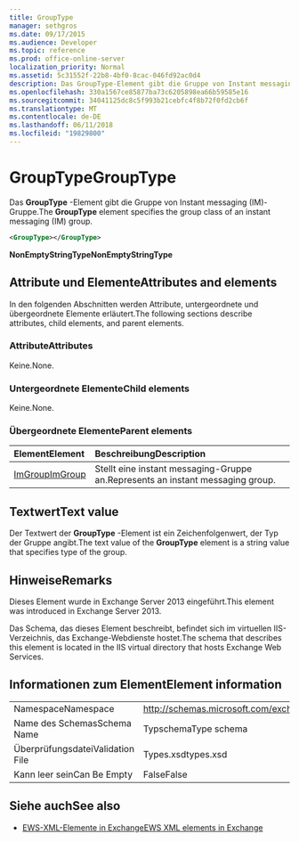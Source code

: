 ```yaml
---
title: GroupType
manager: sethgros
ms.date: 09/17/2015
ms.audience: Developer
ms.topic: reference
ms.prod: office-online-server
localization_priority: Normal
ms.assetid: 5c31552f-22b8-4bf0-8cac-046fd92ac0d4
description: Das GroupType-Element gibt die Gruppe von Instant messaging (IM)-Gruppe.
ms.openlocfilehash: 330a1567ce85877ba73c6205898ea66b59585e16
ms.sourcegitcommit: 34041125dc8c5f993b21cebfc4f8b72f0fd2cb6f
ms.translationtype: MT
ms.contentlocale: de-DE
ms.lasthandoff: 06/11/2018
ms.locfileid: "19829800"
---
```

# <a name="grouptype"></a><span data-ttu-id="027d0-103">GroupType</span><span class="sxs-lookup"><span data-stu-id="027d0-103">GroupType</span></span>

<span data-ttu-id="027d0-104">Das **GroupType** -Element gibt die Gruppe von Instant messaging (IM)-Gruppe.</span><span class="sxs-lookup"><span data-stu-id="027d0-104">The **GroupType** element specifies the group class of an instant messaging (IM) group.</span></span> 
  
```XML
<GroupType></GroupType>
```

 <span data-ttu-id="027d0-105">**NonEmptyStringType**</span><span class="sxs-lookup"><span data-stu-id="027d0-105">**NonEmptyStringType**</span></span>
## <a name="attributes-and-elements"></a><span data-ttu-id="027d0-106">Attribute und Elemente</span><span class="sxs-lookup"><span data-stu-id="027d0-106">Attributes and elements</span></span>

<span data-ttu-id="027d0-107">In den folgenden Abschnitten werden Attribute, untergeordnete und übergeordnete Elemente erläutert.</span><span class="sxs-lookup"><span data-stu-id="027d0-107">The following sections describe attributes, child elements, and parent elements.</span></span>
  
### <a name="attributes"></a><span data-ttu-id="027d0-108">Attribute</span><span class="sxs-lookup"><span data-stu-id="027d0-108">Attributes</span></span>

<span data-ttu-id="027d0-109">Keine.</span><span class="sxs-lookup"><span data-stu-id="027d0-109">None.</span></span>
  
### <a name="child-elements"></a><span data-ttu-id="027d0-110">Untergeordnete Elemente</span><span class="sxs-lookup"><span data-stu-id="027d0-110">Child elements</span></span>

<span data-ttu-id="027d0-111">Keine.</span><span class="sxs-lookup"><span data-stu-id="027d0-111">None.</span></span>
  
### <a name="parent-elements"></a><span data-ttu-id="027d0-112">Übergeordnete Elemente</span><span class="sxs-lookup"><span data-stu-id="027d0-112">Parent elements</span></span>

|<span data-ttu-id="027d0-113">**Element**</span><span class="sxs-lookup"><span data-stu-id="027d0-113">**Element**</span></span>|<span data-ttu-id="027d0-114">**Beschreibung**</span><span class="sxs-lookup"><span data-stu-id="027d0-114">**Description**</span></span>|
|:-----|:-----|
|[<span data-ttu-id="027d0-115">ImGroup</span><span class="sxs-lookup"><span data-stu-id="027d0-115">ImGroup</span></span>](imgroup.md) <br/> |<span data-ttu-id="027d0-116">Stellt eine instant messaging-Gruppe an.</span><span class="sxs-lookup"><span data-stu-id="027d0-116">Represents an instant messaging group.</span></span>  <br/> |
   
## <a name="text-value"></a><span data-ttu-id="027d0-117">Textwert</span><span class="sxs-lookup"><span data-stu-id="027d0-117">Text value</span></span>

<span data-ttu-id="027d0-118">Der Textwert der **GroupType** -Element ist ein Zeichenfolgenwert, der Typ der Gruppe angibt.</span><span class="sxs-lookup"><span data-stu-id="027d0-118">The text value of the **GroupType** element is a string value that specifies type of the group.</span></span> 
  
## <a name="remarks"></a><span data-ttu-id="027d0-119">Hinweise</span><span class="sxs-lookup"><span data-stu-id="027d0-119">Remarks</span></span>

<span data-ttu-id="027d0-120">Dieses Element wurde in Exchange Server 2013 eingeführt.</span><span class="sxs-lookup"><span data-stu-id="027d0-120">This element was introduced in Exchange Server 2013.</span></span>
  
<span data-ttu-id="027d0-121">Das Schema, das dieses Element beschreibt, befindet sich im virtuellen IIS-Verzeichnis, das Exchange-Webdienste hostet.</span><span class="sxs-lookup"><span data-stu-id="027d0-121">The schema that describes this element is located in the IIS virtual directory that hosts Exchange Web Services.</span></span>
  
## <a name="element-information"></a><span data-ttu-id="027d0-122">Informationen zum Element</span><span class="sxs-lookup"><span data-stu-id="027d0-122">Element information</span></span>

|||
|:-----|:-----|
|<span data-ttu-id="027d0-123">Namespace</span><span class="sxs-lookup"><span data-stu-id="027d0-123">Namespace</span></span>  <br/> |http://schemas.microsoft.com/exchange/services/2006/types  <br/> |
|<span data-ttu-id="027d0-124">Name des Schemas</span><span class="sxs-lookup"><span data-stu-id="027d0-124">Schema Name</span></span>  <br/> |<span data-ttu-id="027d0-125">Typschema</span><span class="sxs-lookup"><span data-stu-id="027d0-125">Type schema</span></span>  <br/> |
|<span data-ttu-id="027d0-126">Überprüfungsdatei</span><span class="sxs-lookup"><span data-stu-id="027d0-126">Validation File</span></span>  <br/> |<span data-ttu-id="027d0-127">Types.xsd</span><span class="sxs-lookup"><span data-stu-id="027d0-127">types.xsd</span></span>  <br/> |
|<span data-ttu-id="027d0-128">Kann leer sein</span><span class="sxs-lookup"><span data-stu-id="027d0-128">Can Be Empty</span></span>  <br/> |<span data-ttu-id="027d0-129">False</span><span class="sxs-lookup"><span data-stu-id="027d0-129">False</span></span>  <br/> |
   
## <a name="see-also"></a><span data-ttu-id="027d0-130">Siehe auch</span><span class="sxs-lookup"><span data-stu-id="027d0-130">See also</span></span>



- [<span data-ttu-id="027d0-131">EWS-XML-Elemente in Exchange</span><span class="sxs-lookup"><span data-stu-id="027d0-131">EWS XML elements in Exchange</span></span>](ews-xml-elements-in-exchange.md)

